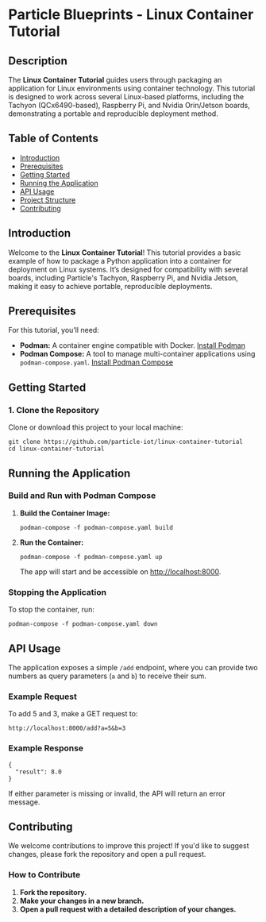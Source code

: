 # Particle Blueprints - Linux Container Tutorial

## Description

The **Linux Container Tutorial** guides users through packaging an application for Linux environments using container technology. This tutorial is designed to work across several Linux-based platforms, including the Tachyon (QCx6490-based), Raspberry Pi, and Nvidia Orin/Jetson boards, demonstrating a portable and reproducible deployment method.

## Table of Contents

*   [Introduction](#introduction)
*   [Prerequisites](#prerequisites)
*   [Getting Started](#getting-started)
*   [Running the Application](#running-the-application)
*   [API Usage](#api-usage)
*   [Project Structure](#project-structure)
*   [Contributing](#contributing)

## Introduction

Welcome to the **Linux Container Tutorial**! This tutorial provides a basic example of how to package a Python application into a container for deployment on Linux systems. It’s designed for compatibility with several boards, including Particle's Tachyon, Raspberry Pi, and Nvidia Jetson, making it easy to achieve portable, reproducible deployments.

## Prerequisites

For this tutorial, you’ll need:

*   **Podman:** A container engine compatible with Docker. [Install Podman](https://podman.io/getting-started/installation)
*   **Podman Compose:** A tool to manage multi-container applications using `podman-compose.yaml`. [Install Podman Compose](https://github.com/containers/podman-compose)

## Getting Started

### 1\. Clone the Repository

Clone or download this project to your local machine:

```
git clone https://github.com/particle-iot/linux-container-tutorial
cd linux-container-tutorial
```

## Running the Application

### Build and Run with Podman Compose

1.  **Build the Container Image:**
    
    ```
    podman-compose -f podman-compose.yaml build
    ```
    
2.  **Run the Container:**
    
    ```
    podman-compose -f podman-compose.yaml up
    ```
    
    The app will start and be accessible on [http://localhost:8000](http://localhost:8000).
    

### Stopping the Application

To stop the container, run:

```
podman-compose -f podman-compose.yaml down
```

## API Usage

The application exposes a simple `/add` endpoint, where you can provide two numbers as query parameters (`a` and `b`) to receive their sum.

### Example Request

To add 5 and 3, make a GET request to:

```
http://localhost:8000/add?a=5&b=3
```

### Example Response

```
{
  "result": 8.0
}
```

If either parameter is missing or invalid, the API will return an error message.

## Contributing

We welcome contributions to improve this project! If you'd like to suggest changes, please fork the repository and open a pull request.

### How to Contribute

1.  **Fork the repository.**
2.  **Make your changes in a new branch.**
3.  **Open a pull request with a detailed description of your changes.**
